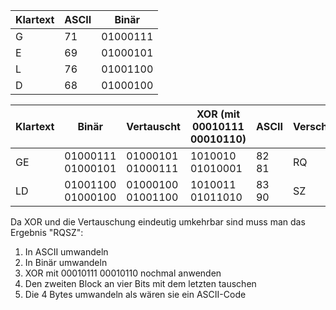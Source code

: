 | Klartext | ASCII | Binär    |
| -------- | ----- | -------- |
| G        | 71    | 01000111 |
| E        | 69    | 01000101 |
| L        | 76    | 01001100 |
| D        | 68    | 01000100 |

| Klartext | Binär             | Vertauscht        | XOR (mit 00010111 00010110) | ASCII | Verschlüsselt |
| -------- | ----------------- | ----------------- | --------------------------- | ----- | ------------- |
| GE       | 01000111 01000101 | 01000101 01000111 | 1010010 01010001            | 82 81 | RQ              |
| LD       | 01001100 01000100 | 01000100 01001100 | 1010011 01011010            | 83 90 | SZ              |


Da XOR und die Vertauschung eindeutig umkehrbar sind muss man das Ergebnis "RQSZ":
1. In ASCII umwandeln
2. In Binär umwandeln
3. XOR mit 00010111 00010110 nochmal anwenden
4. Den zweiten Block an vier Bits mit dem letzten tauschen
5. Die 4 Bytes umwandeln als wären sie ein ASCII-Code